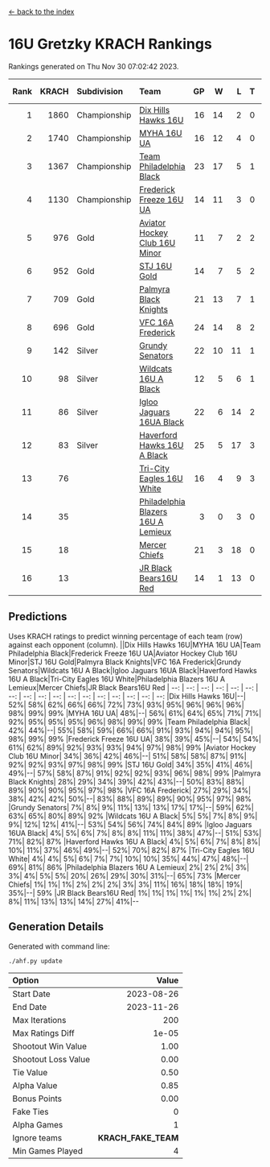 [<- back to the index](readme.md)
# 16U Gretzky KRACH Rankings
Rankings generated on Thu Nov 30 07:02:42 2023.

Rank|KRACH|Subdivision|Team|GP|W|L|T|OTW|OTL|SoS|Exp Wins|Win Diff
---:|---:|:---|:---|---:|---:|---:|---:|---:|---:|---:|---:|---:
1|1860|Championship|[Dix Hills Hawks 16U](https://gamesheetstats.com/seasons/3659/teams/140688/schedule)|16|14|2|0|1|0|362|14.8|-0.0
2|1740|Championship|[MYHA 16U UA](https://gamesheetstats.com/seasons/3659/teams/140695/schedule)|16|12|4|0|2|1|681|12.8|-0.0
3|1367|Championship|[Team Philadelphia Black](https://gamesheetstats.com/seasons/3659/teams/140698/schedule)|23|17|5|1|1|1|598|18.3|-0.0
4|1130|Championship|[Frederick Freeze 16U UA](https://gamesheetstats.com/seasons/3659/teams/140689/schedule)|14|11|3|0|0|0|393|11.9|0.0
5|976|Gold|[Aviator Hockey Club 16U Minor](https://gamesheetstats.com/seasons/3659/teams/140687/schedule)|11|7|2|2|2|1|548|8.8|-0.0
6|952|Gold|[STJ 16U Gold](https://gamesheetstats.com/seasons/3659/teams/140697/schedule)|14|7|5|2|1|0|820|8.8|-0.0
7|709|Gold|[Palmyra Black Knights](https://gamesheetstats.com/seasons/3659/teams/140696/schedule)|21|13|7|1|2|0|629|14.3|-0.0
8|696|Gold|[VFC 16A Frederick](https://gamesheetstats.com/seasons/3659/teams/140700/schedule)|24|14|8|2|0|2|702|15.8|-0.0
9|142|Silver|[Grundy Senators](https://gamesheetstats.com/seasons/3659/teams/140690/schedule)|22|10|11|1|0|0|456|11.4|0.0
10|98|Silver|[Wildcats 16U A Black](https://gamesheetstats.com/seasons/3659/teams/140725/schedule)|12|5|6|1|0|0|431|6.4|0.0
11|86|Silver|[Igloo Jaguars 16UA Black](https://gamesheetstats.com/seasons/3659/teams/140692/schedule)|22|6|14|2|0|2|704|7.9|0.0
12|83|Silver|[Haverford Hawks 16U A Black](https://gamesheetstats.com/seasons/3659/teams/140691/schedule)|25|5|17|3|0|1|738|7.4|0.0
13|76||[Tri-City Eagles 16U White](https://gamesheetstats.com/seasons/3659/teams/140699/schedule)|16|4|9|3|0|1|379|6.4|0.0
14|35||[Philadelphia Blazers 16U A Lemieux](https://gamesheetstats.com/seasons/3659/teams/140717/schedule)|3|0|3|0|0|0|696|0.9|0.0
15|18||[Mercer Chiefs](https://gamesheetstats.com/seasons/3659/teams/140694/schedule)|21|3|18|0|0|0|767|3.9|0.0
16|13||[JR Black Bears16U Red](https://gamesheetstats.com/seasons/3659/teams/140693/schedule)|14|1|13|0|0|0|337|1.9|0.0

## Predictions
Uses KRACH ratings to predict winning percentage of each team (row) against each opponent (column).
||Dix Hills Hawks 16U|MYHA 16U UA|Team Philadelphia Black|Frederick Freeze 16U UA|Aviator Hockey Club 16U Minor|STJ 16U Gold|Palmyra Black Knights|VFC 16A Frederick|Grundy Senators|Wildcats 16U A Black|Igloo Jaguars 16UA Black|Haverford Hawks 16U A Black|Tri-City Eagles 16U White|Philadelphia Blazers 16U A Lemieux|Mercer Chiefs|JR Black Bears16U Red
| --: | --: | --: | --: | --: | --: | --: | --: | --: | --: | --: | --: | --: | --: | --: | --: | --: 
|Dix Hills Hawks 16U|--| 52%| 58%| 62%| 66%| 66%| 72%| 73%| 93%| 95%| 96%| 96%| 96%| 98%| 99%| 99%
|MYHA 16U UA| 48%|--| 56%| 61%| 64%| 65%| 71%| 71%| 92%| 95%| 95%| 95%| 96%| 98%| 99%| 99%
|Team Philadelphia Black| 42%| 44%|--| 55%| 58%| 59%| 66%| 66%| 91%| 93%| 94%| 94%| 95%| 98%| 99%| 99%
|Frederick Freeze 16U UA| 38%| 39%| 45%|--| 54%| 54%| 61%| 62%| 89%| 92%| 93%| 93%| 94%| 97%| 98%| 99%
|Aviator Hockey Club 16U Minor| 34%| 36%| 42%| 46%|--| 51%| 58%| 58%| 87%| 91%| 92%| 92%| 93%| 97%| 98%| 99%
|STJ 16U Gold| 34%| 35%| 41%| 46%| 49%|--| 57%| 58%| 87%| 91%| 92%| 92%| 93%| 96%| 98%| 99%
|Palmyra Black Knights| 28%| 29%| 34%| 39%| 42%| 43%|--| 50%| 83%| 88%| 89%| 90%| 90%| 95%| 97%| 98%
|VFC 16A Frederick| 27%| 29%| 34%| 38%| 42%| 42%| 50%|--| 83%| 88%| 89%| 89%| 90%| 95%| 97%| 98%
|Grundy Senators|  7%|  8%|  9%| 11%| 13%| 13%| 17%| 17%|--| 59%| 62%| 63%| 65%| 80%| 89%| 92%
|Wildcats 16U A Black|  5%|  5%|  7%|  8%|  9%|  9%| 12%| 12%| 41%|--| 53%| 54%| 56%| 74%| 84%| 89%
|Igloo Jaguars 16UA Black|  4%|  5%|  6%|  7%|  8%|  8%| 11%| 11%| 38%| 47%|--| 51%| 53%| 71%| 82%| 87%
|Haverford Hawks 16U A Black|  4%|  5%|  6%|  7%|  8%|  8%| 10%| 11%| 37%| 46%| 49%|--| 52%| 70%| 82%| 87%
|Tri-City Eagles 16U White|  4%|  4%|  5%|  6%|  7%|  7%| 10%| 10%| 35%| 44%| 47%| 48%|--| 69%| 81%| 86%
|Philadelphia Blazers 16U A Lemieux|  2%|  2%|  2%|  3%|  3%|  4%|  5%|  5%| 20%| 26%| 29%| 30%| 31%|--| 65%| 73%
|Mercer Chiefs|  1%|  1%|  1%|  2%|  2%|  2%|  3%|  3%| 11%| 16%| 18%| 18%| 19%| 35%|--| 59%
|JR Black Bears16U Red|  1%|  1%|  1%|  1%|  1%|  1%|  2%|  2%|  8%| 11%| 13%| 13%| 14%| 27%| 41%|--

## Generation Details

Generated with command line:
```
./ahf.py update
```

| Option | Value |
| :----- | ----: |
| Start Date | 2023-08-26 |
| End Date | 2023-11-26 |
| Max Iterations | 200 |
| Max Ratings Diff | 1e-05 |
| Shootout Win Value | 1.00 |
| Shootout Loss Value | 0.00 |
| Tie Value | 0.50 |
| Alpha Value | 0.85 |
| Bonus Points | 0.00 |
| Fake Ties | 0 |
| Alpha Games | 1 |
| Ignore teams | __KRACH_FAKE_TEAM__ |
| Min Games Played | 4 |

